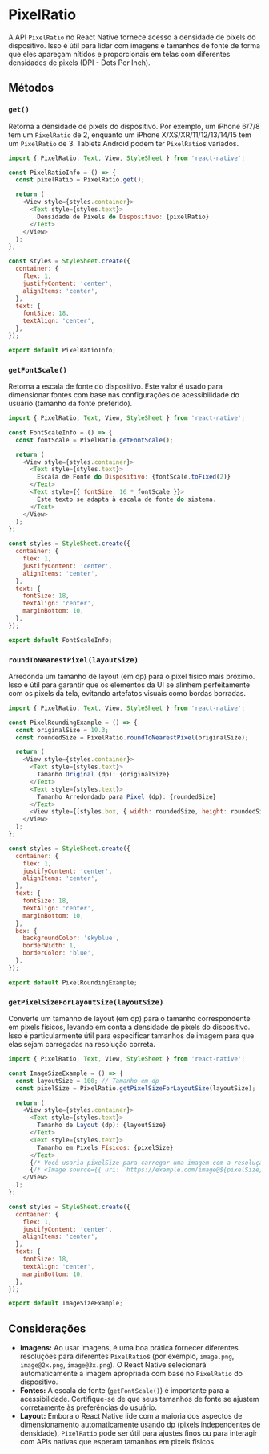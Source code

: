 # PixelRatio

A API `PixelRatio` no React Native fornece acesso à densidade de pixels do dispositivo. Isso é útil para lidar com imagens e tamanhos de fonte de forma que eles apareçam nítidos e proporcionais em telas com diferentes densidades de pixels (DPI - Dots Per Inch).

## Métodos

### `get()`
Retorna a densidade de pixels do dispositivo. Por exemplo, um iPhone 6/7/8 tem um `PixelRatio` de 2, enquanto um iPhone X/XS/XR/11/12/13/14/15 tem um `PixelRatio` de 3. Tablets Android podem ter `PixelRatio`s variados.

```javascript
import { PixelRatio, Text, View, StyleSheet } from 'react-native';

const PixelRatioInfo = () => {
  const pixelRatio = PixelRatio.get();

  return (
    <View style={styles.container}>
      <Text style={styles.text}>
        Densidade de Pixels do Dispositivo: {pixelRatio}
      </Text>
    </View>
  );
};

const styles = StyleSheet.create({
  container: {
    flex: 1,
    justifyContent: 'center',
    alignItems: 'center',
  },
  text: {
    fontSize: 18,
    textAlign: 'center',
  },
});

export default PixelRatioInfo;
```

### `getFontScale()`
Retorna a escala de fonte do dispositivo. Este valor é usado para dimensionar fontes com base nas configurações de acessibilidade do usuário (tamanho da fonte preferido).

```javascript
import { PixelRatio, Text, View, StyleSheet } from 'react-native';

const FontScaleInfo = () => {
  const fontScale = PixelRatio.getFontScale();

  return (
    <View style={styles.container}>
      <Text style={styles.text}>
        Escala de Fonte do Dispositivo: {fontScale.toFixed(2)}
      </Text>
      <Text style={{ fontSize: 16 * fontScale }}>
        Este texto se adapta à escala de fonte do sistema.
      </Text>
    </View>
  );
};

const styles = StyleSheet.create({
  container: {
    flex: 1,
    justifyContent: 'center',
    alignItems: 'center',
  },
  text: {
    fontSize: 18,
    textAlign: 'center',
    marginBottom: 10,
  },
});

export default FontScaleInfo;
```

### `roundToNearestPixel(layoutSize)`
Arredonda um tamanho de layout (em dp) para o pixel físico mais próximo. Isso é útil para garantir que os elementos da UI se alinhem perfeitamente com os pixels da tela, evitando artefatos visuais como bordas borradas.

```javascript
import { PixelRatio, Text, View, StyleSheet } from 'react-native';

const PixelRoundingExample = () => {
  const originalSize = 10.3;
  const roundedSize = PixelRatio.roundToNearestPixel(originalSize);

  return (
    <View style={styles.container}>
      <Text style={styles.text}>
        Tamanho Original (dp): {originalSize}
      </Text>
      <Text style={styles.text}>
        Tamanho Arredondado para Pixel (dp): {roundedSize}
      </Text>
      <View style={[styles.box, { width: roundedSize, height: roundedSize }]} />
    </View>
  );
};

const styles = StyleSheet.create({
  container: {
    flex: 1,
    justifyContent: 'center',
    alignItems: 'center',
  },
  text: {
    fontSize: 18,
    textAlign: 'center',
    marginBottom: 10,
  },
  box: {
    backgroundColor: 'skyblue',
    borderWidth: 1,
    borderColor: 'blue',
  },
});

export default PixelRoundingExample;
```

### `getPixelSizeForLayoutSize(layoutSize)`
Converte um tamanho de layout (em dp) para o tamanho correspondente em pixels físicos, levando em conta a densidade de pixels do dispositivo. Isso é particularmente útil para especificar tamanhos de imagem para que elas sejam carregadas na resolução correta.

```javascript
import { PixelRatio, Text, View, StyleSheet } from 'react-native';

const ImageSizeExample = () => {
  const layoutSize = 100; // Tamanho em dp
  const pixelSize = PixelRatio.getPixelSizeForLayoutSize(layoutSize);

  return (
    <View style={styles.container}>
      <Text style={styles.text}>
        Tamanho de Layout (dp): {layoutSize}
      </Text>
      <Text style={styles.text}>
        Tamanho em Pixels Físicos: {pixelSize}
      </Text>
      {/* Você usaria pixelSize para carregar uma imagem com a resolução correta */}
      {/* <Image source={{ uri: `https://example.com/image@${pixelSize}x.png` }} style={{ width: layoutSize, height: layoutSize }} /> */}
    </View>
  );
};

const styles = StyleSheet.create({
  container: {
    flex: 1,
    justifyContent: 'center',
    alignItems: 'center',
  },
  text: {
    fontSize: 18,
    textAlign: 'center',
    marginBottom: 10,
  },
});

export default ImageSizeExample;
```

## Considerações

- **Imagens:** Ao usar imagens, é uma boa prática fornecer diferentes resoluções para diferentes `PixelRatio`s (por exemplo, `image.png`, `image@2x.png`, `image@3x.png`). O React Native selecionará automaticamente a imagem apropriada com base no `PixelRatio` do dispositivo.
- **Fontes:** A escala de fonte (`getFontScale()`) é importante para a acessibilidade. Certifique-se de que seus tamanhos de fonte se ajustem corretamente às preferências do usuário.
- **Layout:** Embora o React Native lide com a maioria dos aspectos de dimensionamento automaticamente usando dp (pixels independentes de densidade), `PixelRatio` pode ser útil para ajustes finos ou para interagir com APIs nativas que esperam tamanhos em pixels físicos.

